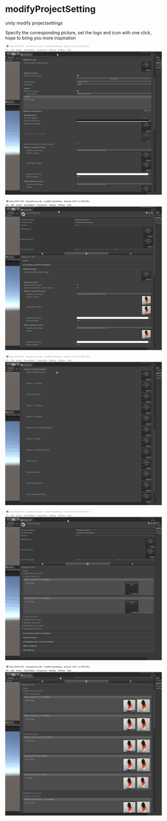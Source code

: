 # modifyProjectSetting
 unity modify projectsettings
 
 Specify the corresponding picture, 
 set the logo and icon with one click, 
 hope to bring you more inspiration

![image](https://github.com/janes-l/modifyProjectSetting/blob/main/gifs/ModifyIOSLogoSettings.gif)
  
    
![image](https://github.com/janes-l/modifyProjectSetting/blob/main/gifs/ModifyVirtualRealitySplashScreen.gif)
  
   
![image](https://github.com/janes-l/modifyProjectSetting/blob/main/gifs/ModifyLegacyLaunchImages.gif)
  
  
![image](https://github.com/janes-l/modifyProjectSetting/blob/main/gifs/ModifyIOSIcons.gif)
  
  
![image](https://github.com/janes-l/modifyProjectSetting/blob/main/gifs/ClearIOSIcons.gif)
